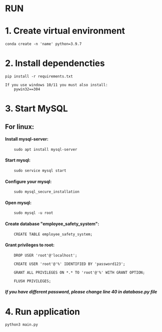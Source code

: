 # RUN 

# 1. Create virtual environment 
    conda create -n 'name' python=3.9.7

# 2. Install dependencties 
    pip install -r requirements.txt

    If you use windows 10/11 you must also install: 
        pywin32==304

# 3. Start MySQL 
## For linux:


#### Install mysql-server:
        sudo apt install mysql-server

#### Start mysql:
        sudo service mysql start

#### Configure your mysql:
        sudo mysql_secure_installation

#### Open mysql:
        sudo mysql -u root

#### Create database "employee_safety_system":
        CREATE TABLE employee_safety_system;

#### Grant privileges to root:
        DROP USER 'root'@'localhost';

        CREATE USER 'root'@'%' IDENTIFIED BY 'password123';

        GRANT ALL PRIVILEGES ON *.* TO 'root'@'%' WITH GRANT OPTION;

        FLUSH PRIVILEGES;
##### If you have different password, please change line 40 in database.py file


# 4. Run application 
    python3 main.py